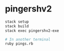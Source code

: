 # pingershv2

```bash
stack setup
stack build
stack exec pingershv2-exe

# In another terminal
ruby pings.rb
```
